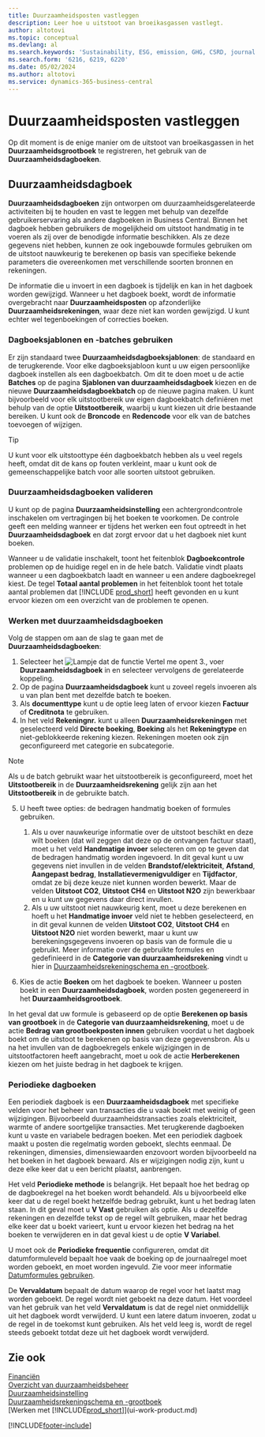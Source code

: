 ```yaml
---
title: Duurzaamheidsposten vastleggen
description: Leer hoe u uitstoot van broeikasgassen vastlegt.
author: altotovi
ms.topic: conceptual
ms.devlang: al
ms.search.keywords: 'Sustainability, ESG, emission, GHG, CSRD, journal'
ms.search.form: '6216, 6219, 6220'
ms.date: 05/02/2024
ms.author: altotovi
ms.service: dynamics-365-business-central
---
```


# <a name="record-sustainability-entries"></a>Duurzaamheidsposten vastleggen

Op dit moment is de enige manier om de uitstoot van broeikasgassen in het **Duurzaamheidsgrootboek** te registreren, het gebruik van de **Duurzaamheidsdagboeken**.   

## <a name="sustainability-journals"></a>Duurzaamheidsdagboek

**Duurzaamheidsdagboeken** zijn ontworpen om duurzaamheidsgerelateerde activiteiten bij te houden en vast te leggen met behulp van dezelfde gebruikerservaring als andere dagboeken in Business Central. Binnen het dagboek hebben gebruikers de mogelijkheid om uitstoot handmatig in te voeren als zij over de benodigde informatie beschikken. Als ze deze gegevens niet hebben, kunnen ze ook ingebouwde formules gebruiken om de uitstoot nauwkeurig te berekenen op basis van specifieke bekende parameters die overeenkomen met verschillende soorten bronnen en rekeningen. 

De informatie die u invoert in een dagboek is tijdelijk en kan in het dagboek worden gewijzigd. Wanneer u het dagboek boekt, wordt de informatie overgebracht naar **Duurzaamheidsposten** op afzonderlijke **Duurzaamheidsrekeningen**, waar deze niet kan worden gewijzigd. U kunt echter wel tegenboekingen of correcties boeken.  

### <a name="use-journal-templates-and-batches"></a>Dagboeksjablonen en -batches gebruiken

Er zijn standaard twee **Duurzaamheidsdagboeksjablonen**: de standaard en de terugkerende. Voor elke dagboeksjabloon kunt u uw eigen persoonlijke dagboek instellen als een dagboekbatch. Om dit te doen moet u de actie **Batches** op de pagina **Sjablonen van duurzaamheidsdagboek** kiezen en de nieuwe **Duurzaamheidsdagboekbatch** op de nieuwe pagina maken. U kunt bijvoorbeeld voor elk uitstootbereik uw eigen dagboekbatch definiëren met behulp van de optie **Uitstootbereik**, waarbij u kunt kiezen uit drie bestaande bereiken. U kunt ook de **Broncode** en **Redencode** voor elk van de batches toevoegen of wijzigen. 

>[!TIP]
>U kunt voor elk uitstoottype één dagboekbatch hebben als u veel regels heeft, omdat dit de kans op fouten verkleint, maar u kunt ook de gemeenschappelijke batch voor alle soorten uitstoot gebruiken.   

### <a name="validate-sustainability-journals"></a>Duurzaamheidsdagboeken valideren

U kunt op de pagina **Duurzaamheidsinstelling** een achtergrondcontrole inschakelen om vertragingen bij het boeken te voorkomen. De controle geeft een melding wanneer er tijdens het werken een fout optreedt in het **Duurzaamheidsdagboek** en dat zorgt ervoor dat u het dagboek niet kunt boeken.  

Wanneer u de validatie inschakelt, toont het feitenblok **Dagboekcontrole** problemen op de huidige regel en in de hele batch. Validatie vindt plaats wanneer u een dagboekbatch laadt en wanneer u een andere dagboekregel kiest. De tegel **Totaal aantal problemen** in het feitenblok toont het totale aantal problemen dat [!INCLUDE [prod_short](includes/prod_short.md)] heeft gevonden en u kunt ervoor kiezen om een overzicht van de problemen te openen. 

### <a name="work-with-sustainability-journals"></a>Werken met duurzaamheidsdagboeken

Volg de stappen om aan de slag te gaan met de **Duurzaamheidsdagboeken**:   

1. Selecteer het ![Lampje dat de functie Vertel me opent 3.](media/ui-search/search_small.png "Vertel me wat u wilt doen"), voer **Duurzaamheidsdagboek** in en selecteer vervolgens de gerelateerde koppeling. 
2. Op de pagina **Duurzaamheidsdagboek** kunt u zoveel regels invoeren als u van plan bent met dezelfde batch te boeken.  
3. Als **documenttype** kunt u de optie leeg laten of ervoor kiezen **Factuur** of **Creditnota** te gebruiken.  
4. In het veld **Rekeningnr.** kunt u alleen **Duurzaamheidsrekeningen** met geselecteerd veld **Directe boeking**, **Boeking** als het **Rekeningtype** en niet-geblokkeerde rekening kiezen. Rekeningen moeten ook zijn geconfigureerd met categorie en subcategorie.  

>[!NOTE]
>Als u de batch gebruikt waar het uitstootbereik is geconfigureerd, moet het **Uitstootbereik** in de **Duurzaamheidsrekening** gelijk zijn aan het **Uitstootbereik** in de gebruikte batch.  

5. U heeft twee opties: de bedragen handmatig boeken of formules gebruiken.   

    1. Als u over nauwkeurige informatie over de uitstoot beschikt en deze wilt boeken (dat wil zeggen dat deze op de ontvangen factuur staat), moet u het veld **Handmatige invoer** selecteren om op te geven dat de bedragen handmatig worden ingevoerd. In dit geval kunt u uw gegevens niet invullen in de velden **Brandstof/elektriciteit**, **Afstand**, **Aangepast bedrag**, **Installatievermenigvuldiger** en **Tijdfactor**, omdat ze bij deze keuze niet kunnen worden bewerkt. Maar de velden **Uitstoot CO2**, **Uitstoot CH4** en **Uitstoot N2O** zijn bewerkbaar en u kunt uw gegevens daar direct invullen. 
    2. Als u uw uitstoot niet nauwkeurig kent, moet u deze berekenen en hoeft u het **Handmatige invoer** veld niet te hebben geselecteerd, en in dit geval kunnen de velden **Uitstoot CO2**, **Uitstoot CH4** en **Uitstoot N2O** niet worden bewerkt, maar u kunt uw berekeningsgegevens invoeren op basis van de formule die u gebruikt. Meer informatie over de gebruikte formules en gedefinieerd in de **Categorie van duurzaamheidsrekening** vindt u hier in [Duurzaamheidsrekeningschema en -grootboek](finance-sustainability-accounts-ledger.md#account-categories).
    
7. Kies de actie **Boeken** om het dagboek te boeken. Wanneer u posten boekt in een **Duurzaamheidsdagboek**, worden posten gegenereerd in het **Duurzaamheidsgrootboek**. 

In het geval dat uw formule is gebaseerd op de optie **Berekenen op basis van grootboek** in de **Categorie van duurzaamheidsrekening**, moet u de actie **Bedrag van grootboekposten innen** gebruiken voordat u het dagboek boekt om de uitstoot te berekenen op basis van deze gegevensbron. Als u na het invullen van de dagboekregels enkele wijzigingen in de uitstootfactoren heeft aangebracht, moet u ook de actie **Herberekenen** kiezen om het juiste bedrag in het dagboek te krijgen.  

### <a name="recurring-journals"></a>Periodieke dagboeken

Een periodiek dagboek is een **Duurzaamheidsdagboek** met specifieke velden voor het beheer van transacties die u vaak boekt met weinig of geen wijzigingen. Bijvoorbeeld duurzaamheidstransacties zoals elektriciteit, warmte of andere soortgelijke transacties. Met terugkerende dagboeken kunt u vaste en variabele bedragen boeken. Met een periodiek dagboek maakt u posten die regelmatig worden geboekt, slechts eenmaal. De rekeningen, dimensies, dimensiewaarden enzovoort worden bijvoorbeeld na het boeken in het dagboek bewaard. Als er wijzigingen nodig zijn, kunt u deze elke keer dat u een bericht plaatst, aanbrengen. 

Het veld **Periodieke methode** is belangrijk. Het bepaalt hoe het bedrag op de dagboekregel na het boeken wordt behandeld. Als u bijvoorbeeld elke keer dat u de regel boekt hetzelfde bedrag gebruikt, kunt u het bedrag laten staan. In dit geval moet u **V Vast** gebruiken als optie. Als u dezelfde rekeningen en dezelfde tekst op de regel wilt gebruiken, maar het bedrag elke keer dat u boekt varieert, kunt u ervoor kiezen het bedrag na het boeken te verwijderen en in dat geval kiest u de optie **V Variabel**. 

U moet ook de **Periodieke frequentie** configureren, omdat dit datumformuleveld bepaalt hoe vaak de boeking op de journaalregel moet worden geboekt, en moet worden ingevuld. Zie voor meer informatie [Datumformules gebruiken](ui-enter-date-ranges.md#use-date-formulas).  

De **Vervaldatum** bepaalt de datum waarop de regel voor het laatst mag worden geboekt. De regel wordt niet geboekt na deze datum. Het voordeel van het gebruik van het veld **Vervaldatum** is dat de regel niet onmiddellijk uit het dagboek wordt verwijderd. U kunt een latere datum invoeren, zodat u de regel in de toekomst kunt gebruiken. Als het veld leeg is, wordt de regel steeds geboekt totdat deze uit het dagboek wordt verwijderd.  

## <a name="see-also"></a>Zie ook
[Financiën](finance.md)    
[Overzicht van duurzaamheidsbeheer](finance-manage-sustainability.md)   
[Duurzaamheidsinstelling](finance-sustainability-setup.md)   
[Duurzaamheidsrekeningschema en -grootboek](finance-sustainability-accounts-ledger.md)   
[Werken met [!INCLUDE[prod_short](includes/prod_short.md)]](ui-work-product.md)   

[!INCLUDE[footer-include](includes/footer-banner.md)]
